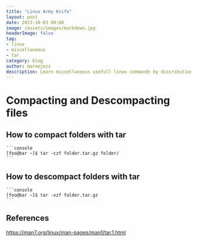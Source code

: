 ```yaml
---
title: "Linux Army Knife"
layout: post
date: 2023-10-03 09:08
image: /assets/images/markdown.jpg
headerImage: false
tag:
- linux
- miscellaneous
- tar
category: blog
author: marmojezz
description: Learn miscellaneous usefull linux commands by discribution
---
```


# Compacting and Descompacting files
##   How to compact folders with tar
    ```console
    [foo@bar ~]$ tar -czf folder.tar.gz folder/
    ```
##   How to descompact folders with tar
    ```console
    [foo@bar ~]$ tar -xzf folder.tar.gz
    ```
## References
https://man7.org/linux/man-pages/man1/tar.1.html
